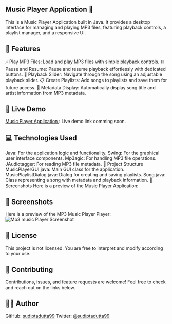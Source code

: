 ## Music Player Application 🎵
This is a Music Player Application built in Java. It provides a desktop interface for managing and playing MP3 files, featuring playback controls, a playlist manager, and a responsive UI.

## 🌟 Features
🎶 Play MP3 Files: Load and play MP3 files with simple playback controls.
⏸️ Pause and Resume: Pause and resume playback effortlessly with dedicated buttons.
🔄 Playback Slider: Navigate through the song using an adjustable playback slider.
📋 Create Playlists: Add songs to playlists and save them for future access.
📝 Metadata Display: Automatically display song title and artist information from MP3 metadata.
## 🚀 Live Demo
[ Music Player Application ](#) : Live demo link comming soon.

## 💻 Technologies Used
Java: For the application logic and functionality.
Swing: For the graphical user interface components.
Mp3agic: For handling MP3 file operations.
JAudiotagger: For reading MP3 file metadata.
📂 Project Structure
MusicPlayerGUI.java: Main GUI class for the application.
MusicPlaylistDialog.java: Dialog for creating and saving playlists.
Song.java: Class representing a song with metadata and playback information.
🎨 Screenshots
Here is a preview of the Music Player Application:

## 🎨 Screenshots
Here is a preview of the MP3 Music Player Player:
![Mp3 music Player Screenshot](.assets/Screenshot1.png)
## 📝 License
This project is not licensed. You are free to interpret and modify according to your use.

## 🤝 Contributing
Contributions, issues, and feature requests are welcome! Feel free to check and reach out on the links below.

## 👨‍💻 Author
GitHub: [sudiptadutta99](https://github.com/sudiptadutta99)
Twitter: [@sudiptadutta99](https://x.com/sudiptadutta99)
